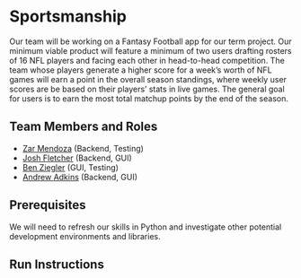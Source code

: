 # Sportsmanship

Our team will be working on a Fantasy Football app for our term project. Our minimum viable product will feature a minimum of two users drafting rosters of 16 NFL players and facing each other in head-to-head competition. The team whose players generate a higher score for a week’s worth of NFL games will earn a point in the overall season standings, where weekly user scores are be based on their players’ stats in live games. The general goal for users is to earn the most total matchup points by the end of the season. 

## Team Members and Roles

* [Zar Mendoza](https://github.com/emendoza8/CIS350-HW2-Mendoza) (Backend, Testing)
* [Josh Fletcher](https://github.com/Fletcher313/CIS350-HW2-FLETCHER) (Backend, GUI)
* [Ben Ziegler](https://github.com/benziegler/CIS350-HW2-Ziegler) (GUI, Testing)
* [Andrew Adkins](https://github.com/Andrew8066/CIS350-HW2-ADKINS) (Backend, GUI)

## Prerequisites
We will need to refresh our skills in Python and investigate other potential development environments and libraries. 
## Run Instructions

